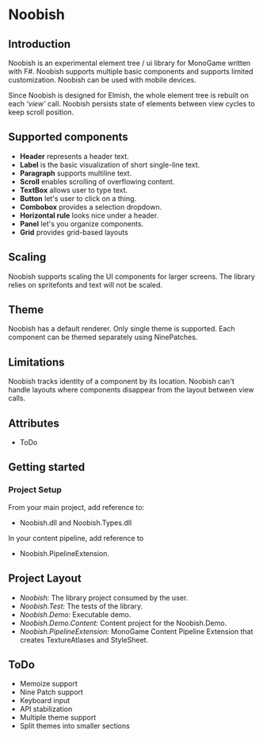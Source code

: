 # Noobish

## Introduction

Noobish is an experimental element tree / ui library for MonoGame written with F#. Noobish supports multiple basic components and supports limited customization. Noobish can be used with mobile devices.

Since Noobish is designed for Elmish, the whole element tree is rebuilt on each *'view'* call. Noobish persists state of elements between view cycles to keep scroll position.

## Supported components

* **Header** represents a header text.
* **Label** is the basic visualization of short single-line text.
* **Paragraph** supports multiline text.
* **Scroll** enables scrolling of overflowing content.
* **TextBox** allows user to type text.
* **Button** let's user to click on a thing.
* **Combobox** provides a selection dropdown.
* **Horizontal rule** looks nice under a header.
* **Panel** let's you organize components.
* **Grid** provides grid-based layouts

## Scaling

Noobish supports scaling the UI components for larger screens. The library relies on spritefonts and text will not be scaled.

## Theme

Noobish has a default renderer. Only single theme is supported. Each component can be themed separately using NinePatches.

## Limitations

Noobish tracks identity of a component by its location. Noobish can't handle layouts where components disappear from the layout between view calls.

## Attributes

* ToDo

## Getting started

### Project Setup

From your main project, add reference to:

* Noobish.dll and Noobish.Types.dll

In your content pipeline, add reference to

* Noobish.PipelineExtension.

## Project Layout

* *Noobish:* The library project consumed by the user.
* *Noobish.Test:* The tests of the library.
* *Noobish.Demo:* Executable demo.
* *Noobish.Demo.Content:* Content project for the Noobish.Demo.
* *Noobish.PipelineExtension:* MonoGame Content Pipeline Extension that creates TextureAtlases and StyleSheet.

## ToDo

* Memoize support
* Nine Patch support
* Keyboard input
* API stabilization
* Multiple theme support
* Split themes into smaller sections
